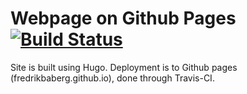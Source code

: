 # Webpage on Github Pages [![Build Status](https://travis-ci.org/fredrikbaberg/webpage.svg?branch=master)](https://travis-ci.org/fredrikbaberg/webpage)

Site is built using Hugo. Deployment is to Github pages (fredrikbaberg.github.io), done through Travis-CI.
